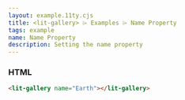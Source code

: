 ```yaml
---
layout: example.11ty.cjs
title: <lit-gallery> ⌲ Examples ⌲ Name Property
tags: example
name: Name Property
description: Setting the name property
---
```


<lit-gallery name="Earth"></lit-gallery>

<h3>HTML</h3>

```html
<lit-gallery name="Earth"></lit-gallery>
```
